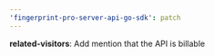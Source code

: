 ```yaml
---
'fingerprint-pro-server-api-go-sdk': patch
---
```


**related-visitors**: Add mention that the API is billable